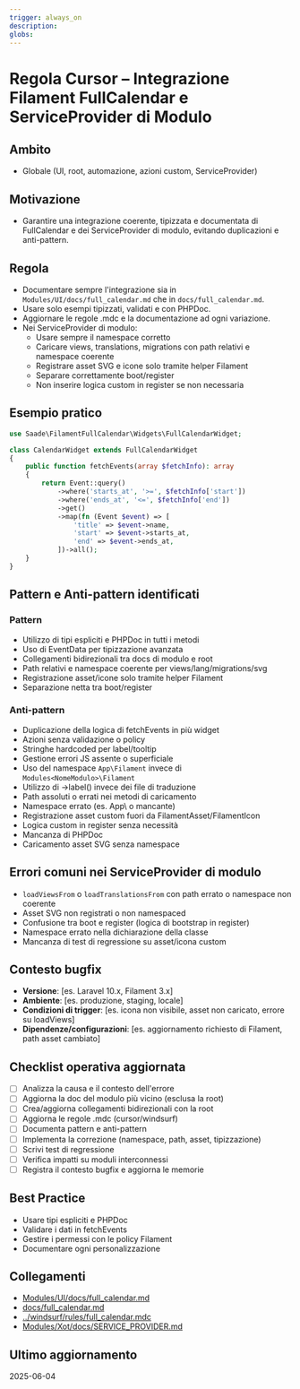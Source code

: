 ```yaml
---
trigger: always_on
description: 
globs: 
---
```

# Regola Cursor – Integrazione Filament FullCalendar e ServiceProvider di Modulo

## Ambito
- Globale (UI, root, automazione, azioni custom, ServiceProvider)

## Motivazione
- Garantire una integrazione coerente, tipizzata e documentata di FullCalendar e dei ServiceProvider di modulo, evitando duplicazioni e anti-pattern.

## Regola
- Documentare sempre l'integrazione sia in `Modules/UI/docs/full_calendar.md` che in `docs/full_calendar.md`.
- Usare solo esempi tipizzati, validati e con PHPDoc.
- Aggiornare le regole .mdc e la documentazione ad ogni variazione.
- Nei ServiceProvider di modulo:
  - Usare sempre il namespace corretto
  - Caricare views, translations, migrations con path relativi e namespace coerente
  - Registrare asset SVG e icone solo tramite helper Filament
  - Separare correttamente boot/register
  - Non inserire logica custom in register se non necessaria

## Esempio pratico
```php
use Saade\FilamentFullCalendar\Widgets\FullCalendarWidget;

class CalendarWidget extends FullCalendarWidget
{
    public function fetchEvents(array $fetchInfo): array
    {
        return Event::query()
            ->where('starts_at', '>=', $fetchInfo['start'])
            ->where('ends_at', '<=', $fetchInfo['end'])
            ->get()
            ->map(fn (Event $event) => [
                'title' => $event->name,
                'start' => $event->starts_at,
                'end' => $event->ends_at,
            ])->all();
    }
}
```

## Pattern e Anti-pattern identificati
### Pattern
- Utilizzo di tipi espliciti e PHPDoc in tutti i metodi
- Uso di EventData per tipizzazione avanzata
- Collegamenti bidirezionali tra docs di modulo e root
- Path relativi e namespace coerente per views/lang/migrations/svg
- Registrazione asset/icone solo tramite helper Filament
- Separazione netta tra boot/register

### Anti-pattern
- Duplicazione della logica di fetchEvents in più widget
- Azioni senza validazione o policy
- Stringhe hardcoded per label/tooltip
- Gestione errori JS assente o superficiale
- Uso del namespace `App\Filament` invece di `Modules<NomeModulo>\Filament`
- Utilizzo di ->label() invece dei file di traduzione
- Path assoluti o errati nei metodi di caricamento
- Namespace errato (es. App\ o mancante)
- Registrazione asset custom fuori da FilamentAsset/FilamentIcon
- Logica custom in register senza necessità
- Mancanza di PHPDoc
- Caricamento asset SVG senza namespace

## Errori comuni nei ServiceProvider di modulo
- `loadViewsFrom` o `loadTranslationsFrom` con path errato o namespace non coerente
- Asset SVG non registrati o non namespaced
- Confusione tra boot e register (logica di bootstrap in register)
- Namespace errato nella dichiarazione della classe
- Mancanza di test di regressione su asset/icona custom

## Contesto bugfix
- **Versione**: [es. Laravel 10.x, Filament 3.x]
- **Ambiente**: [es. produzione, staging, locale]
- **Condizioni di trigger**: [es. icona non visibile, asset non caricato, errore su loadViews]
- **Dipendenze/configurazioni**: [es. aggiornamento richiesto di Filament, path asset cambiato]

## Checklist operativa aggiornata
- [ ] Analizza la causa e il contesto dell'errore
- [ ] Aggiorna la doc del modulo più vicino (esclusa la root)
- [ ] Crea/aggiorna collegamenti bidirezionali con la root
- [ ] Aggiorna le regole .mdc (cursor/windsurf)
- [ ] Documenta pattern e anti-pattern
- [ ] Implementa la correzione (namespace, path, asset, tipizzazione)
- [ ] Scrivi test di regressione
- [ ] Verifica impatti su moduli interconnessi
- [ ] Registra il contesto bugfix e aggiorna le memorie

## Best Practice
- Usare tipi espliciti e PHPDoc
- Validare i dati in fetchEvents
- Gestire i permessi con le policy Filament
- Documentare ogni personalizzazione

## Collegamenti
- [Modules/UI/docs/full_calendar.md](mdc:../../Modules/UI/docs/full_calendar.md)
- [docs/full_calendar.md](mdc:../../docs/full_calendar.md)
- [../windsurf/rules/full_calendar.mdc](mdc:../../.windsurf/rules/full_calendar.mdc)
- [Modules/Xot/docs/SERVICE_PROVIDER.md](mdc:../../Modules/Xot/docs/SERVICE_PROVIDER.md)

## Ultimo aggiornamento
2025-06-04
